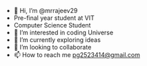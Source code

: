 - 👋 Hi, I’m @mrrajeev29
- Pre-final year student at VIT
- Computer Science Student
- 👀 I’m interested in coding Universe
- 🌱 I’m currently exploring ideas
- 💞️ I’m looking to collaborate
- 📫 How to reach me pg2523414@gmail.com

<!---
mrrajeev29/mrrajeev29 is a ✨ special ✨ repository because its `README.md` (this file) appears on your GitHub profile.
You can click the Preview link to take a look at your changes.
--->
